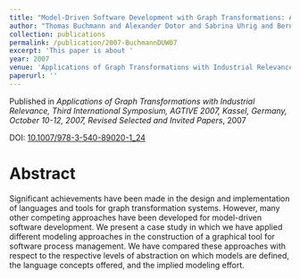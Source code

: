 ```yaml
---
title: "Model-Driven Software Development with Graph Transformations: A Comparative Case Study"
author: "Thomas Buchmann and Alexander Dotor and Sabrina Uhrig and Bernhard Westfechtel"
collection: publications
permalink: /publication/2007-BuchmannDUW07
excerpt: 'This paper is about '
year: 2007
venue: 'Applications of Graph Transformations with Industrial Relevance, Third International Symposium, AGTIVE 2007, Kassel, Germany, October 10-12, 2007, Revised Selected and Invited Papers'
paperurl: ''
---
```


Published in *Applications of Graph Transformations with Industrial Relevance, Third International Symposium, AGTIVE 2007, Kassel, Germany, October 10-12, 2007, Revised Selected and Invited Papers*, 2007

DOI: [10.1007/978-3-540-89020-1_24](https://doi.org/10.1007/978-3-540-89020-1_24)

Abstract
=====

Significant achievements have been made in the design and implementation of languages and tools for graph transformation systems. However, many other competing approaches have been developed for model-driven software development. We present a case study in which we have applied different modeling approaches in the construction of a graphical tool for software process management. We have compared these approaches with respect to the respective levels of abstraction on which models are defined, the language concepts offered, and the implied modeling effort.